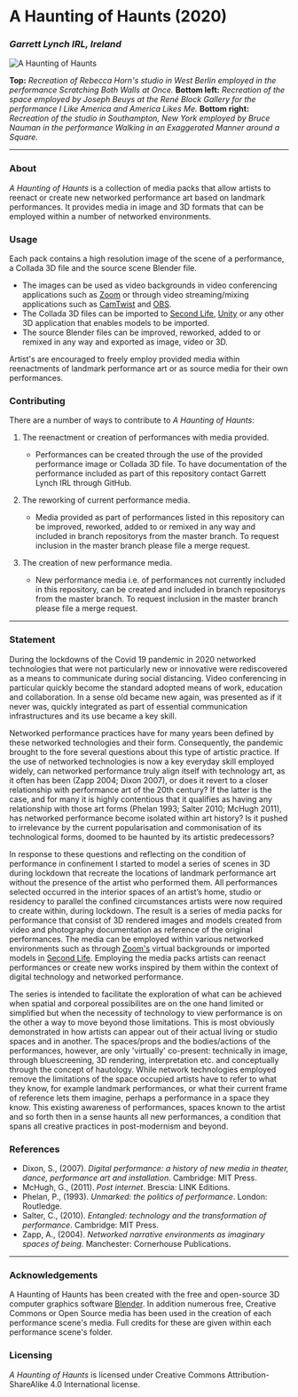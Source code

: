 # A Haunting of Haunts (2020)
### *Garrett Lynch IRL, Ireland*

![A Haunting of Haunts](https://user-images.githubusercontent.com/8354239/89712964-f3be5f80-d9b1-11ea-96b7-559f1a2a2558.png)

**Top:** *Recreation of Rebecca Horn's studio in West Berlin employed in the performance Scratching Both Walls at Once.* **Bottom left:** *Recreation of the space employed by Joseph Beuys at the René Block Gallery for the performance I Like America and America Likes Me.* **Bottom right:** *Recreation of the studio in Southampton, New York employed by Bruce Nauman in the performance Walking in an Exaggerated Manner around a Square.*

---

### About

*A Haunting of Haunts* is a collection of media packs that allow artists to reenact or create new networked performance art based on landmark performances. It provides media in image and 3D formats that can be employed within a number of networked environments.


### Usage

Each pack contains a high resolution image of the scene of a performance, a Collada 3D file and the source scene Blender file.

*	The images can be used as video backgrounds in video conferencing applications such as [Zoom](https://zoom.us/) or through video streaming/mixing applications such as [CamTwist](http://camtwiststudio.com/) and [OBS](https://obsproject.com/).
*	The Collada 3D files can be imported to [Second Life](https://secondlife.com/), [Unity](https://unity.com/) or any other 3D application that enables models to be imported.
*	The source Blender files can be improved, reworked, added to or remixed in any way and exported as image, video or 3D.

Artist's are encouraged to freely employ provided media within reenactments of landmark performance art or as source media for their own performances. 


### Contributing

There are a number of ways to contribute to *A Haunting of Haunts*:

1. The reenactment or creation of performances with media provided.
	*	Performances can be created through the use of the provided performance image or Collada 3D file. To have documentation of the performance included as part of this repository contact Garrett Lynch IRL through GitHub.

2. The reworking of current performance media.
	*	Media provided as part of performances listed in this repository can be improved, reworked, added to or remixed in any way and included in branch repositorys from the master branch. To request inclusion in the master branch please file a merge request.

3. The creation of new performance media.
	*	New performance media i.e. of performances not currently included in this repository, can be created and included in branch repositorys from the master branch. To request inclusion in the master branch please file a merge request.

---

### Statement

During the lockdowns of the Covid 19 pandemic in 2020 networked technologies that were not particularly new or innovative were rediscovered as a means to communicate during social distancing. Video conferencing in particular quickly become the standard adopted means of work, education and collaboration. In a sense old became new again, was presented as if it never was, quickly integrated as part of essential communication infrastructures and its use became a key skill.

Networked performance practices have for many years been defined by these networked technologies and their form. Consequently, the pandemic brought to the fore several questions about this type of artistic practice. If the use of networked technologies is now a key everyday skill employed widely, can networked performance truly align itself with technology art, as it often has been (Zapp 2004; Dixon 2007), or does it revert to a closer relationship with performance art of the 20th century? If the latter is the case, and for many it is highly contentious that it qualifies as having any relationship with those art forms (Phelan 1993; Salter 2010; McHugh 2011), has networked performance become isolated within art history? Is it pushed to irrelevance by the current popularisation and commonisation of its technological forms, doomed to be haunted by its artistic predecessors?

In response to these questions and reflecting on the condition of performance in confinement I started to model a series of scenes in 3D during lockdown that recreate the locations of landmark performance art without the presence of the artist who performed them. All performances selected occurred in the interior spaces of an artist’s home, studio or residency to parallel the confined circumstances artists were now required to create within, during lockdown. The result is a series of media packs for performance that consist of 3D rendered images and models created from video and photography documentation as reference of the original performances. The media can be employed within various networked environments such as through [Zoom's](https://zoom.us/) virtual backgrounds or imported models in [Second Life](https://secondlife.com/). Employing the media packs artists can reenact performances or create new works inspired by them within the context of digital technology and networked performance.

The series is intended to facilitate the exploration of what can be achieved when spatial and corporeal possibilites are on the one hand limited or simplified but when the necessity of technology to view performance is on the other a way to move beyond those limitations. This is most obviously demonstrated in how artists can appear out of their actual living or studio spaces and in another. The spaces/props and the bodies/actions of the performances, however, are only 'virtually' co-present: technically in image, through bluescreening, 3D rendering, interpretation etc. and conceptually through the concept of hautology. While network technologies employed remove the limitations of the space occupied artists have to refer to what they know, for example landmark performances, or what their current frame of reference lets them imagine, perhaps a performance in a space they know. This existing awareness of performances, spaces known to the artist and so forth then in a sense haunts all new performances, a condition that spans all creative practices in post-modernism and beyond.


### References

*	Dixon, S., (2007). *Digital performance: a history of new media in theater, dance, performance art and installation*. Cambridge: MIT Press.
*	McHugh, G., (2011). *Post internet*. Brescia: LINK Editions.
*	Phelan, P., (1993). *Unmarked: the politics of performance*. London: Routledge.
*	Salter, C., (2010). *Entangled: technology and the transformation of performance*. Cambridge: MIT Press.
*	Zapp, A., (2004). *Networked narrative environments as imaginary spaces of being*. Manchester: Cornerhouse Publications.

---

### Acknowledgements

A Haunting of Haunts has been created with the free and open-source 3D computer graphics software [Blender](https://www.blender.org/). In addition numerous free, Creative Commons or Open Source media has been used in the creation of each performance scene's media. Full credits for these are given within each performance scene's folder.


### Licensing

*A Haunting of Haunts* is licensed under Creative Commons Attribution-ShareAlike 4.0 International license.